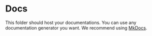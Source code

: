 # Docs

This folder should host your documentations. You can use any documentation generator you want. We recommend using [MkDocs](https://www.mkdocs.org/).


